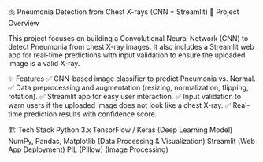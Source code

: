 🫁 Pneumonia Detection from Chest X-rays (CNN + Streamlit)
📌 Project Overview

This project focuses on building a Convolutional Neural Network (CNN) to detect Pneumonia from chest X-ray images.
It also includes a Streamlit web app for real-time predictions with input validation to ensure the uploaded image is a valid X-ray.

✨ Features
✅ CNN-based image classifier to predict Pneumonia vs. Normal.
✅ Data preprocessing and augmentation (resizing, normalization, flipping, rotation).
✅ Streamlit app for easy user interaction.
✅ Input validation to warn users if the uploaded image does not look like a chest X-ray.
✅ Real-time prediction results with confidence score.

🏗️ Tech Stack
Python 3.x
TensorFlow / Keras (Deep Learning Model)
NumPy, Pandas, Matplotlib (Data Processing & Visualization)
Streamlit (Web App Deployment)
PIL (Pillow) (Image Processing)
